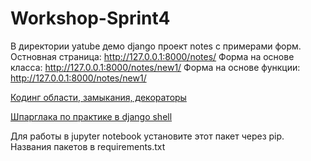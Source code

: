 # Workshop-Sprint4

В директории yatube демо django проект notes с примерами форм.
Остновная страница: http://127.0.0.1:8000/notes/
Форма на основе класса: http://127.0.0.1:8000/notes/new1/
Форма на основе функции: http://127.0.0.1:8000/notes/new1/

[Кодинг области, замыкания, декораторы](Кодинг%20области%2C%20замыкания%2C%20декораторы.ipynb) 

[Шпарглака по практике в django shell](Django%20shell.txt) 

Для работы в jupyter notebook 
установите этот пакет через pip.
Названия пакетов в requirements.txt
